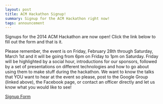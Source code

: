 ```yaml
---
layout: post
title: ACM Hackathon Signup!
summary: Signup for the ACM Hackathon right now!
tags: announcement
---
```


Signups for the 2014 ACM Hackathon are now open! Click the link below to fill
out the form and that is it.

Please remember, the event is on Friday, February 28th through Saturday, March
1st and it will be going from 6pm on Friday to 1pm on Saturday.  Friday will be
highlighted by a social hour, introductions for our sponsors, followed by a set
of presentations on different technologies and how to go about using them to
make stuff during the hackathon.  We want to know the talks that YOU want to
hear at the event so please, post to the Google Group (linked above), the
Facebook page, or contact an officer directly and let us know what you would
like to see!

[Signup Form](https://docs.google.com/forms/d/1Za8KN2chsTjiOqkylng3_lnsTB7NGokDryKwntOro4Q/viewform)
